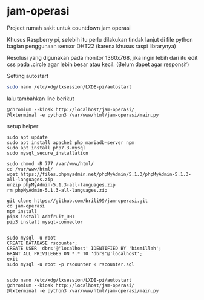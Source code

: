 # jam-operasi
Project rumah sakit untuk countdown jam operasi

Khusus Raspberry pi, selebih itu perlu dilakukan tindak lanjut di file python bagian penggunaan sensor DHT22 (karena khusus raspi librarynya)

Resolusi yang digunakan pada monitor 1360x768, jika ingin lebih dari itu edit css pada .circle agar lebih besar atau kecil. (Belum dapet agar responsif)

Setting autostart 
```sh
sudo nano /etc/xdg/lxsession/LXDE-pi/autostart
```
lalu tambahkan line berikut
```
@chromium --kiosk http://localhost/jam-operasi/
@lxterminal -e python3 /var/www/html/jam-operasi/main.py
```

setup helper
```
sudo apt update
sudo apt install apache2 php mariadb-server npm
sudo apt install php7.3-mysql
sudo mysql_secure_installation

sudo chmod -R 777 /var/www/html/
cd /var/www/html/
wget https://files.phpmyadmin.net/phpMyAdmin/5.1.3/phpMyAdmin-5.1.3-all-languages.zip
unzip phpMyAdmin-5.1.3-all-languages.zip
rm phpMyAdmin-5.1.3-all-languages.zip

git clone https://github.com/brili99/jam-operasi.git
cd jam-operasi
npm install
pip3 install Adafruit_DHT
pip3 install mysql-connector


sudo mysql -u root
CREATE DATABASE rscounter;
CREATE USER 'dbrs'@'localhost' IDENTIFIED BY 'bismillah';
GRANT ALL PRIVILEGES ON *.* TO 'dbrs'@'localhost';
exit
sudo mysql -u root -p rscounter < rscounter.sql


sudo nano /etc/xdg/lxsession/LXDE-pi/autostart
@chromium --kiosk http://localhost/jam-operasi/
@lxterminal -e python3 /var/www/html/jam-operasi/main.py
```
